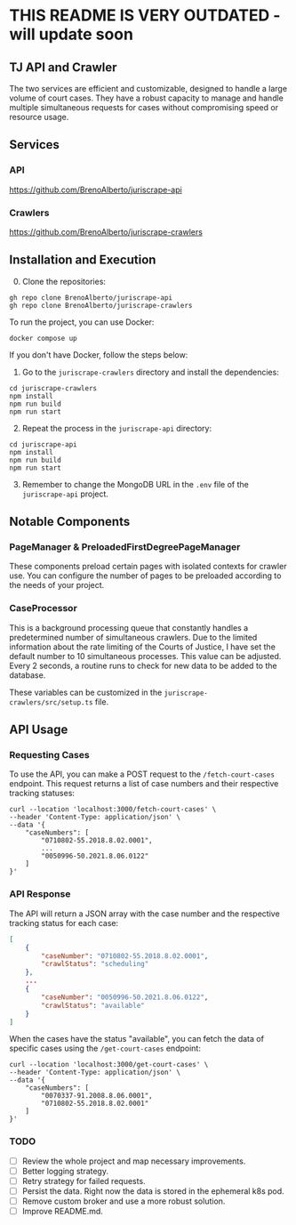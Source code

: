 # THIS README IS VERY OUTDATED - will update soon

## TJ API and Crawler

The two services are efficient and customizable, designed to handle a large volume of court cases. They have a robust capacity to manage and handle multiple simultaneous requests for cases without compromising speed or resource usage.

## Services

### API
https://github.com/BrenoAlberto/juriscrape-api

### Crawlers
https://github.com/BrenoAlberto/juriscrape-crawlers

## Installation and Execution

0. Clone the repositories:

```shell
gh repo clone BrenoAlberto/juriscrape-api
gh repo clone BrenoAlberto/juriscrape-crawlers
```

To run the project, you can use Docker:

```shell
docker compose up
```

If you don't have Docker, follow the steps below:

1. Go to the `juriscrape-crawlers` directory and install the dependencies:

```shell
cd juriscrape-crawlers
npm install
npm run build
npm run start
```

2. Repeat the process in the `juriscrape-api` directory:

```shell
cd juriscrape-api
npm install
npm run build
npm run start
```

3. Remember to change the MongoDB URL in the `.env` file of the `juriscrape-api` project.

## Notable Components

### PageManager & PreloadedFirstDegreePageManager

These components preload certain pages with isolated contexts for crawler use. You can configure the number of pages to be preloaded according to the needs of your project.

### CaseProcessor

This is a background processing queue that constantly handles a predetermined number of simultaneous crawlers. Due to the limited information about the rate limiting of the Courts of Justice, I have set the default number to 10 simultaneous processes. This value can be adjusted. Every 2 seconds, a routine runs to check for new data to be added to the database.

These variables can be customized in the `juriscrape-crawlers/src/setup.ts` file.

## API Usage

### Requesting Cases

To use the API, you can make a POST request to the `/fetch-court-cases` endpoint. This request returns a list of case numbers and their respective tracking statuses:

```shell
curl --location 'localhost:3000/fetch-court-cases' \
--header 'Content-Type: application/json' \
--data '{
    "caseNumbers": [
        "0710802-55.2018.8.02.0001",
        ...
        "0050996-50.2021.8.06.0122"
    ]
}'
```

### API Response

The API will return a JSON array with the case number and the respective tracking status for each case:

```json
[
    {
        "caseNumber": "0710802-55.2018.8.02.0001",
        "crawlStatus": "scheduling"
    },
    ...
    {
        "caseNumber": "0050996-50.2021.8.06.0122",
        "crawlStatus": "available"
    }
]
```

When the cases have the status "available", you can fetch the data of specific cases using the `/get-court-cases` endpoint:

```shell
curl --location 'localhost:3000/get-court-cases' \
--header 'Content-Type: application/json' \
--data '{
    "caseNumbers": [
        "0070337-91.2008.8.06.0001",
        "0710802-55.2018.8.02.0001"
    ]
}'
```

### TODO

- [ ] Review the whole project and map necessary improvements.
- [ ] Better logging strategy.
- [ ] Retry strategy for failed requests.
- [ ] Persist the data. Right now the data is stored in the ephemeral k8s pod.
- [ ] Remove custom broker and use a more robust solution.
- [ ] Improve README.md.